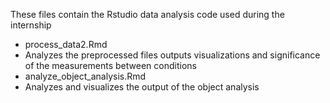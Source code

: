 These files contain the Rstudio data analysis code used during the internship
* process_data2.Rmd
 * Analyzes the preprocessed files outputs visualizations and significance of the measurements between conditions
* analyze_object_analysis.Rmd
 * Analyzes and visualizes the output of the object analysis
